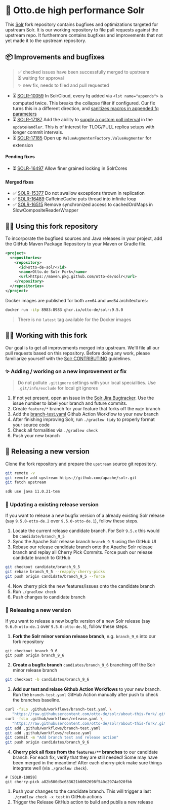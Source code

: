 # 🚀 Otto.de high performance Solr

This [Solr](/apache/solr) fork repository contains bugfixes
and optimizations targeted for upstream Solr. It is our working 
repository to file pull requests against the upstream repo. It
furthermore contains bugfixes and improvements that not yet made
it to the upstream repository.

## 📦 Improvements and bugfixes

> ✅ checked issues have been successfully merged to upstream\
> ⏳ waiting for approval\
> ✨ new fix, needs to filed and pull requested

* ⏳ [SOLR-10059](https://issues.apache.org/jira/browse/SOLR-10059) In SolrCloud, every 
  fq added via `<lst name="appends">` is computed twice. This breaks the collapse filter 
  if configured. Our fix turns this in a different direction, and 
  [sanitizes macros in appended fq parameters](/otto-de/solr/tree/feature/SOLR-10059)
* ⏳ [SOLR-17187](https://issues.apache.org/jira/browse/SOLR-17187) Add the ability to 
  [supply a custom poll interval](/otto-de/solr/tree/feature/replica-custom-poll-interval)
  in the `updateHandler`. This is of interest for TLOG/PULL replica setups with longer commit
  intervals.
* ⏳ [SOLR-17185](https://issues.apache.org/jira/browse/SOLR-17185) Open up 
  `ValueAugmenterFactory.ValueAugmenter` for extension

#### Pending fixes

* ⏳ [SOLR-16497](https://issues.apache.org/jira/browse/SOLR-16497) Allow finer grained locking in SolrCores

#### Merged fixes

* ✅ [SOLR-15377](https://issues.apache.org/jira/browse/SOLR-15377) Do not swallow exceptions 
  thrown in replication
* ✅ [SOLR-16489](https://issues.apache.org/jira/browse/SOLR-16489) CaffeineCache puts thread 
  into infinite loop
* ✅ [SOLR-16515](https://issues.apache.org/jira/browse/SOLR-16515) Remove synchronized access to 
  cachedOrdMaps in SlowCompositeReaderWrapper

## 👩‍💻 Using this fork repository

To incorporate the bugfixed sources and Java releases in your project,
add the GitHub Maven Package Repository to your Maven or Gradle file.

```xml
<project>
  <repositories>
    <repository>
      <id>otto-de-solr</id>
      <name>Otto.de Solr Fork</name>
      <url>https://maven.pkg.github.com/otto-de/solr</url>
    </repository>
  </repositories>
</project>
```

Docker images are published for both `arm64` and `amd64` architectures:

```bash
docker run -itp 8983:8983 ghcr.io/otto-de/solr:9.5.0
```

> There is no `latest` tag available for the Docker images


## 👩‍💻 Working with this fork

Our goal is to get all improvements merged into upstream. We'll file all our
pull requests based on this repository. Before doing any work, please
familiarize yourself with the [Solr CONTRIBUTING](https://github.com/apache/solr/blob/main/CONTRIBUTING.md) guidelines.


### ✨ Adding / working on a new improvement or fix

> Do not pollute `.gitignore` settings with your local specialities. 
> Use `.git/info/exclude` for local git ignores

1. If not yet present, open an issue in the [Solr Jira Bugtracker](https://issues.apache.org/jira/projects/SOLR/issues/SOLR-16781?filter=allopenissues).
   Use the issue number to label your branch and future commits.
1. Create `feature/*` branch for your feature that forks 
   off the `main` branch
1. Add the [branch-test.yaml](.github/workflows/branch-test.yaml) 
   Github Action Workflow to your new branch
1. After finishing improving Solr, run `./gradlew tidy`
   to properly format your source code
1. Check all formalities via `./gradlew check`
1. Push your new branch

## 🚀 Releasing a new version

Clone the fork repository and prepare 
the `upstream` source git repository.

```bash
git remote -v
git remote add upstream https://github.com/apache/solr.git
git fetch upstream
```

```bash
sdk use java 11.0.21-tem
```

### 🔁 Updating a existing release version

If you want to release a new bugfix version of a already existing Solr release
(say `9.5.0-otto-de.2` over `9.5.0-otto-de.1`), follow these steps.

1. Locate the current release candidate branch. For Solr `9.5.x`
   this would be `candidate/branch_9_5`
1. Sync the Apache Solr release branch `branch_9_5` using the GitHub UI
1. Rebase our release candidate branch onto the Apache Solr release
   branch and replay all Cherry Pick Commits. Force push our 
   release candidate branch to GitHub

```bash
git checkout candidate/branch_9_5
git rebase branch_9_5 --reapply-cherry-picks
git push origin candidate/branch_9_5 --force
```

4. Now cherry pick the new features/issues onto the candidate branch
5. Run `./gradlew check`
6. Push changes to candidate branch

### 🎯 Releasing a new version

If you want to release a new bugfix version of a new Solr release
(say `9.6.0-otto-de.1` over `9.5.0-otto-de.5`), follow these steps.

1. __Fork the Solr minor version release branch__, e.g. `branch_9_6`
   into our fork repository

```
git checkout branch_9_6
git push origin branch_9_6
```

2. __Create a bugfix branch__ `candiates/branch_9_6` branching off
   the Solr minor release branch

```bash
git checkout -b candidates/branch_9_6
```

3. __Add our test and relase Github Action Workflows__ to your 
   new branch. Run the `branch-test.yaml` GitHub Action manually
   after push to check the branches baseline.

```bash
curl -fsLo .github/workflows/branch-test.yaml \
   "https://raw.githubusercontent.com/otto-de/solr/about-this-fork/.github/workflows/branch-test.yaml"
curl -fsLo .github/workflows/release.yaml \
   "https://raw.githubusercontent.com/otto-de/solr/about-this-fork/.github/workflows/release.yaml"
git add .github/workflows/branch-test.yaml
git add .github/workflows/release.yaml
git commit -m "Add branch test and release action"
git push origin candidates/branch_9_6
```

4. __Cherry pick all fixes from the `features/**` branches__ to our 
   candidate branch.  For each fix, verify that they are still needed!
   Some may have been merged in the meantime!
   After each cherry-pick make sure things integrate 
   well (via `./gradlew check`). 

```
# [SOLR-10059]
git cherry-pick a82b500d3c633621b0062698f540c2974a920fbb
```

1. Push your changes to the candidate branch. This will
   trigger a last `./gradlew check -x test` in GitHub actions
1. Trigger the Release GitHub action to build and publis a new release
